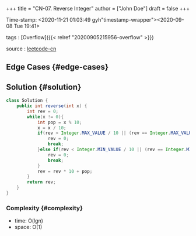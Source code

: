 +++
title = "CN-07. Reverse Integer"
author = ["John Doe"]
draft = false
+++

Time-stamp: <2020-11-21 01:03:49 gyh"timestamp-wrapper"><span class="timestamp">&lt;2020-09-08 Tue 19:41&gt;</span></span>

tags
: [Overflow]({{< relref "20200905215956-overflow" >}})

source
: [leetcode-cn](https://leetcode-cn.com/problems/reverse-integer/solution/)


## Edge Cases {#edge-cases}


## Solution {#solution}

```java
class Solution {
    public int reverse(int x) {
        int rev = 0;
        while(x != 0){
            int pop = x % 10;
            x = x / 10;
            if(rev > Integer.MAX_VALUE / 10 || (rev == Integer.MAX_VALUE / 10 && pop > Integer.MAX_VALUE % 10)){
                rev = 0;
                break;
            }else if(rev < Integer.MIN_VALUE / 10 || (rev == Integer.MIN_VALUE / 10 && x < Integer.MIN_VALUE % 10)){
                rev = 0;
                break;
            }
            rev = rev * 10 + pop;
        }
        return rev;
    }
}
```


### Complexity {#complexity}

-   time: O(lgn)
-   space: O(1)
